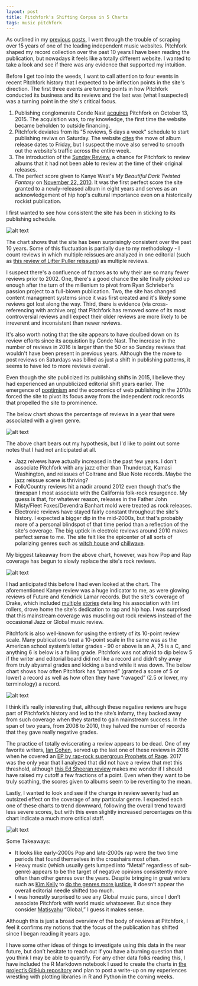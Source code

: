 ```yaml
---
layout: post
title: Pitchfork's Shifting Corpus in 5 Charts 
tags: music pitchfork
---
```


As outlined in my [previous](http://www.rgreasons.net/2016/06/25/Scraping.html) [posts](http://www.rgreasons.net/2018/09/09/Scraping-Revisited.html), I went through the trouble of scraping over 15 years of one of the leading independent music websites. Pitchfork shaped my record collection over the past 10 years I have been reading the publication, but nowadays it feels like a totally different website. I wanted to take a look and see if there was any evidence that supported my intuition.

<!--excerpt-->

Before I get too into the weeds, I want to call attention to four events in recent Pitchfork history that I expected to be inflection points in the site's direction. The first three events are turning points in how Pitchfork conducted its business and its reviews and the last was (what I suspected) was a turning point in the site's critical focus.


1. Publishing conglomerate Conde Nast [acquires](https://pitchfork.com/news/61621-pitchfork-acquired-by-conde-nast/) Pitchfork on October 13, 2015. The acquisition was, to my knowledge, the first time the website became beholden to outside financing.
2. Pitchfork deviates from its "5 reviews, 5 days a week" schedule to start publishing reviws on Saturday. The website [cites](https://pitchfork.com/news/64915-pitchfork-to-publish-album-reviews-on-saturdays/) the move of album release dates to Friday, but I suspect the move also served to smooth out the website's traffic across the entire week.
3. The introduction of the [Sunday Review](https://pitchfork.com/news/65994-pitchfork-presents-the-sunday-review/), a chance for Pitchfork to review albums that it had not been able to review at the time of their original releases. 
4. The perfect score given to Kanye West's *My Beautiful Dark Twisted Fantasy* on [November 22, 2010](https://pitchfork.com/reviews/albums/14880-my-beautiful-dark-twisted-fantasy/). It was the first perfect score the site granted to a newly-released album in eight years and serves as an acknowledgement of hip hop's cultural importance even on a historically rockist publication.

I first wanted to see how consistent the site has been in sticking to its publishing schedule.

![alt text](/img/pitchfork1-1.png "Pitchfork Reviews By Year")

The chart shows that the site has been surprisingly consistent over the past 10 years. Some of this fluctuation is partially due to my methodology - I count reviews in which multiple reissues are analyzed in one editorial (such as [this review of Lifter Puller reissues](https://pitchfork.com/reviews/albums/13744-lifter-puller-half-dead-and-dynamite-the-entertainment-and-arts-ep-fiestas-and-fiascos-slips-backwards/)) as multiple reviews.

I suspect there's a confluence of factors as to why their are so many fewer reviews prior to 2002.  One, there's a good chance the site finally picked up enough after the turn of the millenium to pivot from Ryan Schrieber's passion project to a full-blown publication. Two, the site has changed content managment systems since it was first created and it's likely some reviews got lost along the way. Third, there is evidence (via cross-referencing with archive.org) that Pitchfork has removed some of its most controversial reviews and I expect their older reviews are more likely to be irreverent and inconsistent than newer reviews.

It's also worth noting that the site appears to have doulbed down on its review efforts since its acquistion by Conde Nast. The increase in the number of reviews in 2016 is larger than the 50 or so Sunday reviews that wouldn't have been present in previous years.  Although the the move to post reviews on Saturdays was billed as just a shift in publishing patterns, it seems to have led to more reviews overall.

Even though the site publicized its publishing shifts in 2015, I believe they had experienced an unpublicized editorial shift years earlier. The emergence of [poptimism](https://en.wikipedia.org/wiki/Rockism_and_poptimism) and the economics of web publishing in the 2010s forced the site to pivot its focus away from the independent rock records that propelled the site to prominence.

The below chart shows the percentage of reviews in a year that were associated with a given genre.

![alt text](/img/Pitchfork1-2.png "Pitchfork Review Genre Percentage by Year")

The above chart bears out my hypothesis, but I'd like to point out some notes that I had not anticipated at all.

* Jazz reivews have actually increased in the past few years. I don't associate Pitchfork with any jazz other than Thundercat, Kamasi Washington, and reissues of Coltrane and Blue Note records. Maybe the jazz reissue scene is thriving?
* Folk/Country reviews hit a nadir around 2012 even though that's the timespan I most associate with the California folk-rock resurgence. My guess is that, for whatever reason, releases in the Father John Misty/Fleet Foxes/Devendra Banhart mold were treated as rock releases.
* Electronic reviews have stayed fairly constant throughout the site's history. I expected a bigger dip in the mid-2000s, but that's probably more of a personal blindspot of that time period than a reflection of the site's coverage. The big uptick in electroic reviews around 2010 makes perfect sense to me. The site felt like the epicenter of all sorts of polarizing genres such as [witch house](https://en.wikipedia.org/wiki/Witch_house_(genre)) and [chillwave](https://en.wikipedia.org/wiki/Chillwave).

My biggest takeaway from the above chart, however, was how Pop and Rap coverage has begun to slowly replace the site's rock reviews.

![alt text](/img/Pitchfork1-3.png "Change in Pitchfork Reviews of Rock, Rap, and Pop Albums over Time")

I had anticipated this before I had even looked at the chart. The aforementioned Kanye review was a huge indicator to me, as were glowing reviews of Future and Kendrick Lamar records. But the site's coverage of Drake, which included [multiple](https://pitchfork.com/news/54903-drake-caught-lint-rolling-pants-courtside-at-raptorsnets-playoff-game/) [stories](https://pitchfork.com/news/55008-toronto-raptors-hand-out-drake-branded-lint-rollers/) detailing his association with lint rollers, drove home the site's dedication to rap and hip hop. I was surprised that this mainstream coverage was muscling out rock reviews instead of the occasional Jazz or Global music review.

Pitchfork is also well-known for using the entirety of its 10-point review scale. Many publications treat a 10-point scale in the same was as the American school system’s letter grades - 90 or above is an A, 75 is a C, and anything 6 is below is a failing grade. Pitchfork was not afraid to dip below 5 if the writer and editorial board did not like a record and didn’t shy away from truly abysmal grades and kicking a band while it was down.  The below chart shows how often Pitchfork has “panned” (granted a score of 5 or lower) a record as well as how often they have “ravaged” (2.5 or lower, my terminology) a record.

![alt text](/img/Pitchfork1-4.png "Frequency of Sever Pitchfork Reviews over Time")

I think it’s really interesting that, although these negative reviews are huge part of Pitchfork’s history and led to the site’s infamy, they backed away from such coverage when they started to gain mainstream success.  In the span of two years, from 2008 to 2010, they halved the number of records that they gave really negative grades.

The practice of totally eviscerating a review appears to be dead. One of my favorite writers, [Ian Cohen](https://twitter.com/@en_cohen), served up the last one of these reviews in 2016 when he covered an [EP by rap-rock supergroup Prophets of Rage](https://pitchfork.com/reviews/albums/22319-the-partys-over-ep/). 2017 was the only year that I analyzed that did not have a review that met this threshold, although [this Ed Sheeran review](https://pitchfork.com/reviews/albums/22960-divide/) makes me wonder if I should have raised my cutoff a few fractions of a point. Even when they want to be truly scathing, the scores given to albums seem to be reverting to the mean.

Lastly, I wanted to look and see if the change in review severity had an outsized effect on the coverage of any particular genre. I expected each one of these charts to trend downward, following the overall trend toward less severe scores, but with this even slightly increased percentages on this chart indicate a much more critical staff.

![alt text](/img/Pitchfork1-5.png "Percentage of Reviews Panned per Genre by Year")

Some Takeaways:
* It looks like early-2000s Pop and late-2000s rap were the two time periods that found themselves in the crosshairs most often. 
* Heavy music (which usually gets lumped into “Metal” regardless of sub-genre) appears to be the target of negative opinions consistently more often than other genres over the years. Despite bringing in great writers such as [Kim Kelly](https://twitter.com/@GrimKim) to [do the genres more justice](https://pitchfork.com/staff/kim-kelly/albumreviews/), it doesn’t appear the overall editorial needle shifted too much. 
* I was honestly surprised to see any Global music pans, since I don’t associate Pitchfork with world music whatsoever. But since they consider [Matisyahu](https://pitchfork.com/reviews/albums/9747-no-place-to-be/) “Global,” I guess it makes sense.

Although this is just a broad overview of the body of reviews at Pitchfork, I feel it confirms my notions that the focus of the publication has shifted since I began reading it years ago.

I have some other ideas of things to investigate using this data in the near future, but don’t hesitate to reach out if you have a burning question that you think I may be able to quantify. For any other data folks reading this, I have included the R Markdown notebook I used to create the charts in [the project’s GitHub repository](https://github.com/rgreasons/pytch) and plan to post a write-up on my experiences wrestling with plotting libraries in R and Python in the coming weeks.